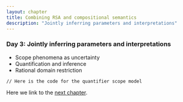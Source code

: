 ```yaml
---
layout: chapter
title: Combining RSA and compositional semantics
description: "Jointly inferring parameters and interpretations"
---
```


### Day 3: Jointly inferring parameters and interpretations

  - Scope phenomena as uncertainty
  - Quantification and inference
  - Rational domain restriction

~~~~
// Here is the code for the quantifier scope model

~~~~

Here we link to the [next chapter](4-composition.html).